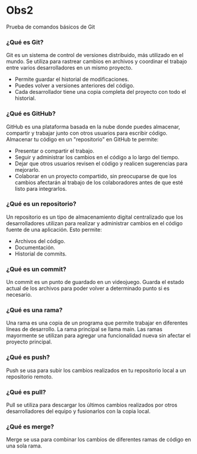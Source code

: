# Obs2
Prueba de comandos básicos de Git

### ¿Qué es Git?
Git es un sistema de control de versiones distribuido, más utilizado en el mundo. Se utiliza para rastrear cambios en archivos y coordinar el trabajo entre varios desarrolladores en un mismo proyecto.
- Permite guardar el historial de modificaciones.
- Puedes volver a versiones anteriores del código.
- Cada desarrollador tiene una copia completa del proyecto con todo el historial.

### ¿Qué es GitHub?
GitHub es una plataforma basada en la nube donde puedes almacenar, compartir y trabajar junto con otros usuarios para escribir código. Almacenar tu código en un "repositorio" en GitHub te permite:
- Presentar o compartir el trabajo.
- Seguir y administrar los cambios en el código a lo largo del tiempo.
- Dejar que otros usuarios revisen el código y realicen sugerencias para mejorarlo.
- Colaborar en un proyecto compartido, sin preocuparse de que los cambios afectarán al trabajo de los colaboradores antes de que esté listo para integrarlos.

### ¿Qué es un repositorio?
Un repositorio es un tipo de almacenamiento digital centralizado que los desarrolladores utilizan para realizar y administrar cambios en el código fuente de una aplicación. Esto permite: 
- Archivos del código.
- Documentación.
- Historial de commits.

### ¿Qué es un commit?
Un commit es un punto de guardado en un videojuego. Guarda el estado actual de los archivos para poder volver a determinado punto si es necesario.

### ¿Qué es una rama?
Una rama es una copia de un programa que permite trabajar en diferentes líneas de desarrollo. La rama principal se llama main. Las ramas mayormente se utilizan para agregar una funcionalidad nueva sin afectar el proyecto principal.

### ¿Qué es push?
Push se usa para subir los cambios realizados en tu repositorio local a un repositorio remoto. 

### ¿Qué es pull?
Pull se utiliza para descargar los últimos cambios realizados por otros desarrolladores del equipo y fusionarlos con la copia local. 

### ¿Qué es merge?
Merge se usa para combinar los cambios de diferentes ramas de código en una sola rama. 
